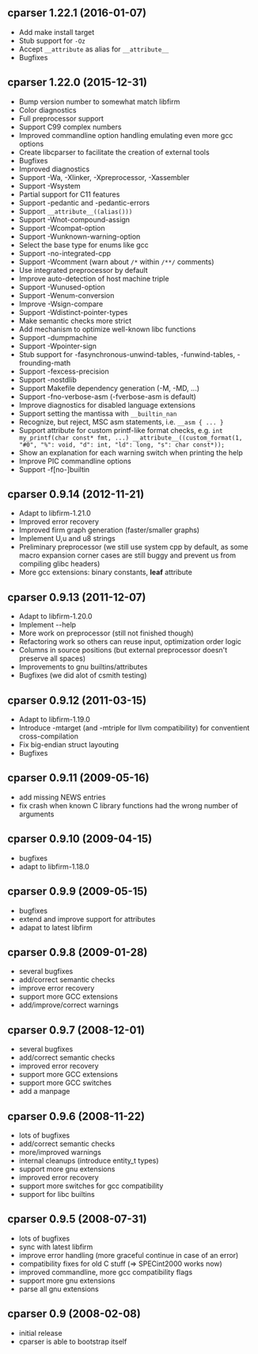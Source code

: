 cparser 1.22.1 (2016-01-07)
---------------------------

* Add make install target
* Stub support for `-Oz`
* Accept `__attribute` as alias for `__attribute__`
* Bugfixes

cparser 1.22.0 (2015-12-31)
---------------------------

* Bump version number to somewhat match libfirm
* Color diagnostics
* Full preprocessor support
* Support C99 complex numbers
* Improved commandline option handling emulating even more gcc options
* Create libcparser to facilitate the creation of external tools
* Bugfixes
* Improved diagnostics
* Support -Wa, -Xlinker, -Xpreprocessor, -Xassembler
* Support -Wsystem
* Partial support for C11 features
* Support -pedantic and -pedantic-errors
* Support `__attribute__((alias()))`
* Support -Wnot-compound-assign
* Support -Wcompat-option
* Support -Wunknown-warning-option
* Select the base type for enums like gcc
* Support -no-integrated-cpp
* Support -Wcomment (warn about `/*` within `/**/` comments)
* Use integrated preprocessor by default
* Improve auto-detection of host machine triple
* Support -Wunused-option
* Support -Wenum-conversion
* Improve -Wsign-compare
* Support -Wdistinct-pointer-types
* Make semantic checks more strict
* Add mechanism to optimize well-known libc functions
* Support -dumpmachine
* Support -Wpointer-sign
* Stub support for -fasynchronous-unwind-tables, -funwind-tables, -frounding-math
* Support -fexcess-precision
* Support -nostdlib
* Support Makefile dependency generation (-M, -MD, ...)
* Support -fno-verbose-asm (-fverbose-asm is default)
* Improve diagnostics for disabled language extensions
* Support setting the mantissa with `__builtin_nan`
* Recognize, but reject, MSC asm statements, i.e. `__asm { ... }`
* Support attribute for custom printf-like format checks, e.g. `int my_printf(char const* fmt, ...) __attribute__((custom_format(1, "#0", "%": void, "d": int, "ld": long, "s": char const*));`
* Show an explanation for each warning switch when printing the help
* Improve PIC commandline options
* Support -f[no-]builtin

cparser 0.9.14 (2012-11-21)
---------------------------

* Adapt to libfirm-1.21.0
* Improved error recovery
* Improved firm graph generation (faster/smaller graphs)
* Implement U,u and u8 strings
* Preliminary preprocessor (we still use system cpp by default, as some macro
  expansion corner cases are still buggy and prevent us from compiling glibc
  headers)
* More gcc extensions: binary constants, __leaf__ attribute

cparser 0.9.13 (2011-12-07)
---------------------------

* Adapt to libfirm-1.20.0
* Implement --help
* More work on preprocessor (still not finished though)
* Refactoring work so others can reuse input, optimization order logic
* Columns in source positions (but external preprocessor doesn't preserve all spaces)
* Improvements to gnu builtins/attributes
* Bugfixes (we did alot of csmith testing)

cparser 0.9.12 (2011-03-15)
---------------------------

* Adapt to libfirm-1.19.0
* Introduce -mtarget (and -mtriple for llvm compatibility) for conventient
  cross-compilation
* Fix big-endian struct layouting
* Bugfixes

cparser 0.9.11 (2009-05-16)
---------------------------

* add missing NEWS entries
* fix crash when known C library functions had the wrong number of arguments

cparser 0.9.10 (2009-04-15)
---------------------------

* bugfixes
* adapt to libfirm-1.18.0

cparser 0.9.9 (2009-05-15)
--------------------------

* bugfixes
* extend and improve support for attributes
* adapat to latest libfirm

cparser 0.9.8 (2009-01-28)
--------------------------
* several bugfixes
* add/correct semantic checks
* improve error recovery
* support more GCC extensions
* add/improve/correct warnings

cparser 0.9.7 (2008-12-01)
--------------------------

* several bugfixes
* add/correct semantic checks
* improved error recovery
* support more GCC extensions
* support more GCC switches
* add a manpage

cparser 0.9.6 (2008-11-22)
--------------------------

* lots of bugfixes
* add/correct semantic checks
* more/improved warnings
* internal cleanups (introduce entity_t types)
* support more gnu extensions
* improved error recovery
* support more switches for gcc compatibility
* support for libc builtins

cparser 0.9.5 (2008-07-31)
--------------------------

* lots of bugfixes
* sync with latest libfirm
* improve error handling (more graceful continue in case of an error)
* compatibility fixes for old C stuff (=> SPECint2000 works now)
* improved commandline, more gcc compatibility flags
* support more gnu extensions
* parse all gnu extensions

cparser 0.9 (2008-02-08)
------------------------

* initial release
* cparser is able to bootstrap itself

